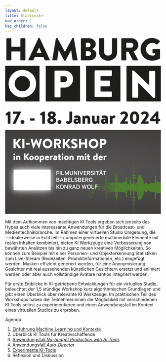 ```yaml
---
layout: default
title: Startseite
nav_order: 1
has_children: false
---
```



![op24_logo](img/op24_logo_datum_jpg_72dpi.jpg)
  
  
![op24_Klworksho](img/op24_Klworkshop_eTicket_Grafik_1035x561px_V2_RGB_DE.png)


Mit dem Aufkommen von mächtigen KI Tools ergeben sich jenseits des Hypes auch viele interessante Anwendungen für die Broadcast- und Medientechnikbranche. Im Rahmen einer virtuellen Studio Umgebung, die —idealerweise in Echtzeit— computergenerierte multimediale Elemente mit realen Inhalten kombiniert, bieten KI Werkzeuge eine Verbesserung von bewährten Ansätzen bis hin zu ganz neuen kreativen Möglichkeiten. So können zum Beispiel mit einer Personen- und Objekterkennung Statistiken zum Live-Stream (Redezeiten, Produktinformationen, etc.) eingefügt werden, Masken effizient generiert werden, für eine Anonymisierung Gesichter mit real aussehenden künstlichen Gesichtern ersetzt und animiert werden oder aber auch vollständige Avatare nahtlos integriert werden.
  
Für erste Einblicke in KI-getriebene Entwicklungen für ein virtuelles Studio, beleuchtet der 1,5 stündige Workshop kurz algorithmischen Grundlagen und gibt einen Überblick über relevante KI Werkzeuge. Im praktischen Teil des Workshops haben die Teilnehmer:innen die Möglichkeit mit verschiedenen KI Tools selbst zu experimentieren und einen Anwendungsfall im Kontext eines virtuellen Studios zu erproben.


Agenda
1. [Einführung Machine Learning und Kontexte](./praesentationen/grundlagen/index.html)
2. Überblick KI Tools für Kreativschaffende
3. [Anwendungsfall *No-budget Production with AI Tools*](./anwendungsfaelle/tutorial1.md)
4. [Anwendungsfall *Auto-Director*](./anwendungsfaelle/tutorial1.md)
5. [Experimente KI-Tools](./uebersicht/index.md)
6. Reflexion und Diskussion
